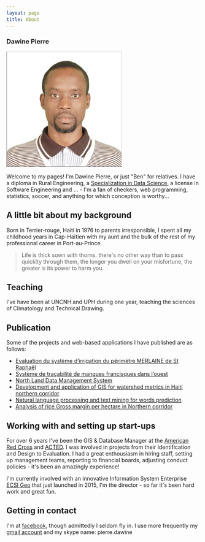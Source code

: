 ```yaml
---
layout: page
title: About
---
```


### Dawine Pierre
<!--
	![A picture of me](/assets/pictures/self_500x500.jpg)
-->

<img src="/assets/pictures/self_500x500.jpg" alt="Self" style="width: 300px;"/>


Welcome to my pages! I'm Dawine Pierre, or just "Ben" for relatives. I have a diploma in Rural Engineering, a [Specialization in Data Science](https://www.coursera.org/account/accomplishments/specialization/SV2QST3RG45L), a license in Software Engineering and ... - I'm a fan of checkers, web programming, statistics, soccer, and anything for which conception is worthy...

## A little bit about my background

Born in Terrier-rouge, Haiti in 1976 to parents irresponsible, I spent all my childhood years in Cap-Haïtien with my aunt and the bulk of the rest of my professional career in Port-au-Prince.

> Life is thick sown with thorns. there's no other way than to pass quicklty through them, the longer you dwell on your misfortune, the greater is its power to harm you.


## Teaching

I've have been at UNCNH and UPH during one year, teaching the sciences of Climatology and Technical Drawing.

## Publication

Some of the projects and web-based applications I have published are as follows: 

* [Evaluation du système d’irrigation du périmètre MERLAINE de St Raphaël](https://www.dropbox.com/s/zngiaidei83zqkq/Dawine_undergraduate_dissertation.pdf?dl=0)
* [Système de traçabilité de mangues francisques dans l’ouest](https://agritech.shinyapps.io/systra)
* [North Land Data Management System](https://avanse.shinyapps.io/shiny-server/)
* [Development and application of GIS for watershed metrics in Haiti northern corridor](https://dai0-my.sharepoint.com/:b:/g/personal/dawine_pierre_dai_com/EZ4uRh3gQppAinozHUMUxX8B0pzZCzqslkg5Q4bgERm3og?e=9Xq5Zx)
* [Natural language processing and text mining for words prediction](http://rpubs.com/pdawine/tm_nlp)
* [Analysis of rice Gross margin per hectare in Northern corridor](https://dai0-my.sharepoint.com/:b:/g/personal/dawine_pierre_dai_com/Ebqm9XHFARpEjpXGJskJ9bgBWBKOjX7X0WWWRZbuCzLabQ?e=w7Zpbh)

## Working with and setting up start-ups

For over 6 years I've been the GIS & Database Manager at the [American Red Cross](http://www.redcross.org) and [ACTED](http://www.acted.org). I was involved in projects from their Identification and Design to Evaluation. I had a great enthousiasm in hiring staff, setting up management teams, reporting to financial boards, adjusting conduct policies - it's been an amazingly experience! 

I'm currently involved with an innovative Information System Enterprise [ECSI Geo](https://pdawine.github.io/2019/02/05/coffee-information-system/) that just launched in 2015, I'm the director - so far it's been hard work and great fun.


## Getting in contact

I'm at [facebook](http://facebook.com/pdawine), though admittedly I seldom fly in.  I use more frequently my [gmail account](dawin.pierre@gmail.com) and my skype name: pierre.dawine 

